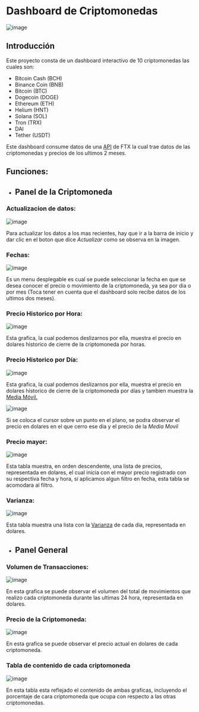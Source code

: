 # Dashboard de Criptomonedas


![image](Imagenes/Panel_Cripto.png)

## Introducción
Este proyecto consta de un dashboard interactivo de 10 criptomonedas las cuales son:

* Bitcoin Cash (BCH)
* Binance Coin (BNB)
* Bitcoin (BTC)
* Dogecoin (DOGE)
* Ethereum (ETH)
* Helium (HNT)
* Solana (SOL)
* Tron (TRX)
* DAI
* Tether (USDT)

Este dashboard consume datos de una [API](https://docs.ftx.com/#overview) de FTX la cual trae datos de las criptomonedas y precios de los ultimos 2 meses.

## Funciones:

* ## Panel de la Criptomoneda

### Actualizacion de datos:

![image](imagenes/Actualizacion_Datos.png)

Para actualizar los datos a los mas recientes, hay que ir a la barra de inicio y dar clic en el boton que dice *Actualizar* como se observa en la imagen.

### Fechas: 

![image](imagenes/Fechas.png)

Es un menu desplegable es cual se puede seleccionar la fecha en que se desea conocer el precio o movimiento de la criptomoneda, ya sea por dia o por mes (Toca tener en cuenta que el dashboard solo recibe datos de los ultimos dos meses).

### Precio Historico por Hora:

![image](imagenes/Precio_Historico_Hora.png)

Esta grafica, la cual podemos deslizarnos por ella, muestra el precio en dolares historico de cierre de la criptomoneda por horas.

### Precio Historico por Día:

![image](imagenes/Precio_Historico_Dia_1.png)

Esta grafica, la cual podemos deslizarnos por ella, muestra el precio en dolares historico de cierre de la criptomoneda por días y tambien muestra la [Media Móvil. ](https://economipedia.com/definiciones/media-movil.html)

![image](imagenes/Precio_Historico_Dia_2.png)

Si se coloca el cursor sobre un punto en el plano, se podra observar el precio en dolares en el que cerro ese dia y el precio de la *Media Movil*

### Precio mayor:

![image](imagenes/Precio_mayor.png)

Esta tabla muestra, en orden descendente, una lista de precios, representada en dolares, el cual inicia con el mayor precio registrado con su respectiva fecha y hora, si aplicamos algun filtro en fecha, esta tabla se acomodara al filtro.

### Varianza:

![image](imagenes/Varianza.png)

Esta tabla muestra una lista con la [Varianza](https://economipedia.com/definiciones/varianza.html#:~:text=La%20varianza%20es%20una%20medida,la%20desviaci%C3%B3n%20t%C3%ADpica%20al%20cuadrado) de cada dia, representada en dolares.

* ## Panel General

### Volumen de Transacciones:

![image](imagenes/Volumen_Transacciones.png)

En esta grafica se puede observar el volumen del total de movimientos que realizo cada criptomoneda durante las ultimas 24 hora, representada en dolares.

### Precio de la Criptomoneda:

![image](imagenes/Precio_cripto.png)

En esta grafica se puede observar el precio actual en dolares de cada criptomoneda.

### Tabla de contenido de cada criptomoneda

![image](imagenes/Tabla_Contenido_Cripto.png)

En esta tabla esta reflejado el contenido de ambas graficas, incluyendo el porcentaje de cara criptomoneda que ocupa con respecto a las otras criptomonedas.